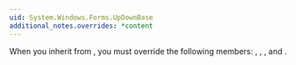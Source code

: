 ```yaml
---
uid: System.Windows.Forms.UpDownBase
additional_notes.overrides: *content
---
```


<p>When you inherit from <xref href="System.Windows.Forms.UpDownBase"></xref>, you must override the following members: <xref href="System.Windows.Forms.UpDownBase.DownButton"></xref>, <xref href="System.Windows.Forms.UpDownBase.UpButton"></xref>, <xref href="System.Windows.Forms.UpDownBase.UpdateEditText"></xref>, and <xref href="System.Windows.Forms.UpDownBase.ValidateEditText"></xref>.</p>


